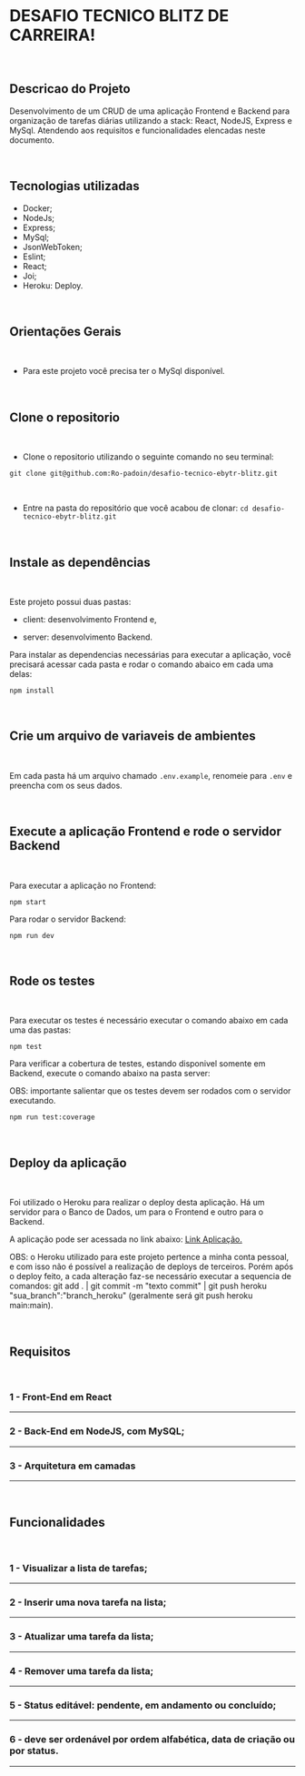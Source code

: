 # DESAFIO TECNICO BLITZ DE CARREIRA!

<br/>


## Descricao do Projeto

Desenvolvimento de um CRUD de uma aplicação Frontend e Backend para organização de tarefas diárias utilizando a stack: React, NodeJS, Express e MySql. Atendendo aos requisitos e funcionalidades elencadas neste documento.

<br/>

## Tecnologias utilizadas

- Docker;
- NodeJs;
- Express;
- MySql;
- JsonWebToken;
- Eslint;
- React;
- Joi;
- Heroku: Deploy.

<br/>


## Orientações Gerais

<br/>

- Para este projeto você precisa ter o MySql disponível.

<br/>


## Clone o repositorio

<br/>

- Clone o repositorio utilizando o seguinte comando no seu terminal:

`git clone git@github.com:Ro-padoin/desafio-tecnico-ebytr-blitz.git`

<br/>

- Entre na pasta do repositório que você acabou de clonar:
`cd desafio-tecnico-ebytr-blitz.git`

<br/>


## Instale as dependências

<br/>

Este projeto possui duas pastas:

- client: desenvolvimento Frontend e,

 - server: desenvolvimento Backend. 

Para instalar as dependencias necessárias para executar a aplicação, você precisará acessar cada pasta e rodar o comando abaico em cada uma delas:

`npm install`

<br/>


## Crie um arquivo de variaveis de ambientes

<br/>

Em cada pasta há um arquivo chamado `.env.example`, renomeie para `.env` e preencha com os seus dados.

<br/>


## Execute a aplicação Frontend e rode o servidor Backend

<br/>

Para executar a aplicação no Frontend:

`npm start`


Para rodar o servidor Backend:

`npm run dev`

<br/>


## Rode os testes

<br/>

Para executar os testes é necessário executar o comando abaixo em cada uma das pastas:

`npm test`

Para verificar a cobertura de testes, estando disponivel somente em Backend, execute o comando abaixo na pasta server:

OBS: importante salientar que os  testes devem ser rodados com o servidor executando.

`npm run test:coverage`

<br/>


## Deploy da aplicação

<br/>

Foi utilizado o Heroku para realizar o deploy desta aplicação. Há um servidor para o Banco de Dados, um para o Frontend e outro para o Backend. 

A aplicação pode ser acessada no link abaixo:
[Link Aplicação.](https://blitz-ebytr-frontend.herokuapp.com/)

OBS: o Heroku utilizado para este projeto pertence a minha conta pessoal, e com isso não é possível a realização de deploys de terceiros. Porém após o deploy feito, a cada alteração faz-se necessário executar a sequencia de comandos: git add . | git commit -m "texto commit" | git push heroku "sua_branch":"branch_heroku" (geralmente será git push heroku main:main).

<br/>


## Requisitos

<br/>

### 1 - Front-End em React

---

### 2 - Back-End em NodeJS, com MySQL;

---

### 3 - Arquitetura em camadas

---

<br/>


## Funcionalidades

<br/>

### 1 - Visualizar a lista de tarefas;

---

### 2 - Inserir uma nova tarefa na lista;

---

### 3 - Atualizar uma tarefa da lista;

---

### 4 - Remover uma tarefa da lista;

---

### 5 - Status editável: pendente, em andamento ou concluído;

---

### 6 - deve ser ordenável por ordem alfabética, data de criação ou por status.

---
